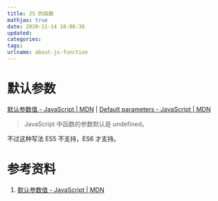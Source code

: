 ```yaml
---
title: JS 的函数
mathjax: true
date: 2020-11-14 18:08:38
updated:
categories:
tags:
urlname: about-js-function
---
```




<!-- more -->





# 默认参数

[默认参数值 - JavaScript | MDN](https://developer.mozilla.org/zh-CN/docs/Web/JavaScript/Reference/Functions/Default_parameters) | [Default parameters - JavaScript | MDN](https://developer.mozilla.org/en-US/docs/Web/JavaScript/Reference/Functions/Default_parameters#Evaluated_at_call_time)

> JavaScript 中函数的参数默认是 undefined。



不过这种写法 ES5 不支持，ES6 才支持。









# 参考资料

1. [默认参数值 - JavaScript | MDN](https://developer.mozilla.org/zh-CN/docs/Web/JavaScript/Reference/Functions/Default_parameters)
